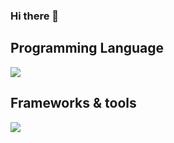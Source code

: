 
### Hi there 👋

## Programming Language
<p>
<a href="#">
    <img src="https://skillicons.dev/icons?i=c,cpp,python,js,html,css,matlab,php,java,flutter&perline=7" />
</a>

</p>

##  Frameworks & tools

<p>
    <a href="#">
    <img src="https://skillicons.dev/icons?i=tensorflow,pytorch,nodejs,jquery,mysql,spring,maven,git,firebase,react,mongodb,tailwind,bootstrap,discord,github,vscode,obsidian&perline=7" />
    </a>
</p>


